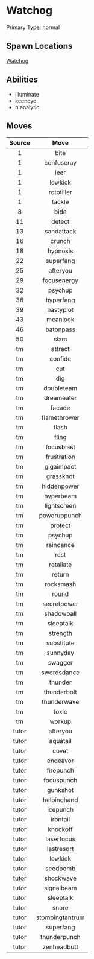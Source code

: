 # Watchog  
Primary Type: normal  
  
## Spawn Locations  
[Watchog](/data/spawn_presets/watchog.md)  
  
## Abilities  
  * illuminate
  * keeneye
  * h:analytic
  
  
## Moves  
  
| Source | Move |  
|:---:|:---:|  
| 1 | bite |  
| 1 | confuseray |  
| 1 | leer |  
| 1 | lowkick |  
| 1 | rototiller |  
| 1 | tackle |  
| 8 | bide |  
| 11 | detect |  
| 13 | sandattack |  
| 16 | crunch |  
| 18 | hypnosis |  
| 22 | superfang |  
| 25 | afteryou |  
| 29 | focusenergy |  
| 32 | psychup |  
| 36 | hyperfang |  
| 39 | nastyplot |  
| 43 | meanlook |  
| 46 | batonpass |  
| 50 | slam |  
| tm | attract |  
| tm | confide |  
| tm | cut |  
| tm | dig |  
| tm | doubleteam |  
| tm | dreameater |  
| tm | facade |  
| tm | flamethrower |  
| tm | flash |  
| tm | fling |  
| tm | focusblast |  
| tm | frustration |  
| tm | gigaimpact |  
| tm | grassknot |  
| tm | hiddenpower |  
| tm | hyperbeam |  
| tm | lightscreen |  
| tm | poweruppunch |  
| tm | protect |  
| tm | psychup |  
| tm | raindance |  
| tm | rest |  
| tm | retaliate |  
| tm | return |  
| tm | rocksmash |  
| tm | round |  
| tm | secretpower |  
| tm | shadowball |  
| tm | sleeptalk |  
| tm | strength |  
| tm | substitute |  
| tm | sunnyday |  
| tm | swagger |  
| tm | swordsdance |  
| tm | thunder |  
| tm | thunderbolt |  
| tm | thunderwave |  
| tm | toxic |  
| tm | workup |  
| tutor | afteryou |  
| tutor | aquatail |  
| tutor | covet |  
| tutor | endeavor |  
| tutor | firepunch |  
| tutor | focuspunch |  
| tutor | gunkshot |  
| tutor | helpinghand |  
| tutor | icepunch |  
| tutor | irontail |  
| tutor | knockoff |  
| tutor | laserfocus |  
| tutor | lastresort |  
| tutor | lowkick |  
| tutor | seedbomb |  
| tutor | shockwave |  
| tutor | signalbeam |  
| tutor | sleeptalk |  
| tutor | snore |  
| tutor | stompingtantrum |  
| tutor | superfang |  
| tutor | thunderpunch |  
| tutor | zenheadbutt |  
  
